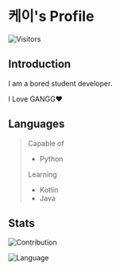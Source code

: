 # 케이's Profile

![Visitors](http://hits.dwyl.com/okay0325/Profile.svg)

## Introduction

I am a bored student developer.

I Love GANGG❤️ 
## Languages

> Capable of
> - Python
>
> Learning
> - Kotlin
> - Java

## Stats

![Contribution](https://github-readme-stats.vercel.app/api?username=okay0325&cache_seconds=1800&count_private=true&show_icons=true&theme=algolia&include_all_commits=true&count_private=true)

![Language](https://github-readme-stats.vercel.app/api/top-langs/?username=okay0325&cache_seconds=1800&theme=algolia)

